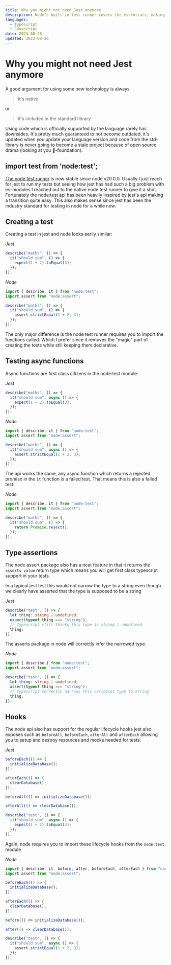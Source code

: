 ```yaml
---
title: Why you might not need Jest anymore
description: Node’s built-in test runner covers the essentials, making Jest unnecessary in most cases. This article explores when to choose Node's test runner over libraries like Jest.
languages:
  - Typescript
  - Javascript
date: 2023-08-26
updated: 2023-08-26
---
```


# Why you might not need Jest anymore

A good argument for using some new technology is always

> it's native

or

> it's included in the standard library

Using code which is officially supported by the language rarely has downsides. It's pretty much guaranteed to not become outdated, it's updated when you update your language version and code from the std-library is never going to become a stale project because of open source drama (looking at you 🦀-foundation).

## import test from 'node:test';

[The node test runner](https://nodejs.org/api/test.html) is now stable since node v20.0.0. Usually I just reach for jest to run my tests but seeing how jest has had such a big problem with es-modules I reached out to the native node test runner to give it a shot. Fortunately the node:test api has been heavily inspired by jest's api making a transition quite easy. This also makes sense since jest has been the industry standard for testing in node for a while now.

## Creating a test

Creating a test in jest and node looks eerily similar:

_Jest_

```ts
describe("maths", () => {
  it("should sum", () => {
    expect(1 + 2).toEqual(3);
  });
});
```

_Node_

```ts
import { describe, it } from "node:test";
import assert from "node:assert";

describe("maths", () => {
  it("should sum", () => {
    assert.strictEqual(1 + 2, 3);
  });
});
```

The only major difference is the node test runner requires you to import the functions called. Which I prefer since it removes the "magic" part of creating the tests while still keeping them declarative.

## Testing async functions

Async functions are first class citizens in the node:test module:

_Jest_

```ts
describe("maths", () => {
  it("should sum", async () => {
    expect(1 + 2).toEqual(3);
  });
});
```

_Node_

```ts
import { describe, it } from "node:test";
import assert from "node:assert";

describe("maths", () => {
  it("should sum", async () => {
    assert.strictEqual(1 + 2, 3);
  });
});
```

The api works the same, any async function which returns a rejected promise in the `it` function is a failed test. That means this is also a failed test:

_Node_

```ts
import { describe, it } from "node:test";
import assert from "node:assert";

describe("maths", () => {
  it("should sum", () => {
    return Promise.reject();
  });
});
```

## Type assertions

The node assert package also has a neat feature in that it returns the `asserts value` return type which means you will get first class typescript support in your tests.

In a typical jest test this would not narrow the type to a string even though we clearly have asserted that the type is supposed to be a string

_Jest_

```ts
describe("test", () => {
  let thing: string | undefined;
  expect(typeof thing === "string");
  // Typescript still thinks this type is string | undefined
  thing;
});
```

The asserts package in node will correctly infer the narrowed type

_Node_

```ts
import { describe } from "node:test";
import assert from "node:assert";

describe("test", () => {
  let thing: string | undefined;
  assert(typeof thing === "string");
  // Typescript correctly narrows this variables type to string
  thing;
});
```

## Hooks

The node api also has support for the regular lifecycle hooks jest also exposes such as `beforeAll`, `beforeEach`, `afterAll` and `afterEach` allowing you to setup and destroy resources and mocks needed for tests:

_Jest_

```ts
beforeEach(() => {
  initializeDatabase();
});

afterEach(() => {
  clearDatabase();
});

beforeAll(() => initializeDatabase());

afterAll(() => clearDatabase());

describe("test", () => {
  it("should sum", async () => {
    expect(1 + 2).toEqual(3);
  });
});
```

Again, node requires you to import these lifecycle hooks from the `node:test` module

_Node_

```ts
import { describe, it, before, after, beforeEach, afterEach } from "node:test";
import assert from "node:assert";

beforeEach(() => {
  initializeDatabase();
});

afterEach(() => {
  clearDatabase();
});

before(() => initializeDatabase());

after(() => clearDatabase());

describe("test", () => {
  it("should sum", async () => {
    assert.strictEqual(1 + 2, 3);
  });
});
```
